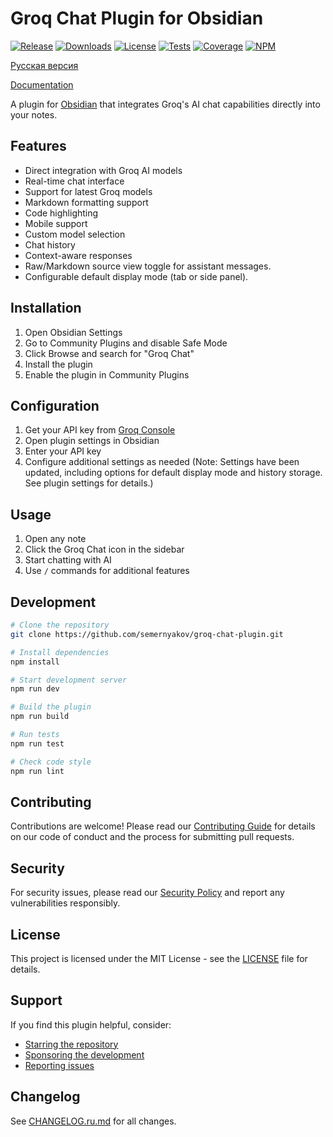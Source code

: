 # Groq Chat Plugin for Obsidian

[![Release](https://img.shields.io/github/v/release/semernyakov/groq-chat-plugin?style=flat-square)](https://github.com/semernyakov/groq-chat-plugin/releases/latest)
[![Downloads](https://img.shields.io/github/downloads/semernyakov/groq-chat-plugin/total?style=flat-square)](https://github.com/semernyakov/groq-chat-plugin/releases)
[![License](https://img.shields.io/github/license/semernyakov/groq-chat-plugin?style=flat-square)](LICENSE)
[![Tests](https://img.shields.io/github/actions/workflow/status/semernyakov/groq-chat-plugin/ci.yml?branch=master&style=flat-square)](https://github.com/semernyakov/groq-chat-plugin/actions/workflows/ci.yml)
[![Coverage](https://img.shields.io/codecov/c/github/semernyakov/groq-chat-plugin?style=flat-square)](https://codecov.io/gh/semernyakov/groq-chat-plugin)
[![NPM](https://img.shields.io/npm/v/groq-chat-plugin?style=flat-square)](https://www.npmjs.com/package/groq-chat-plugin)

[Русская версия](README.ru.md)

[Documentation](https://semernyakov.github.io/groq-chat-plugin/)

A plugin for [Obsidian](https://obsidian.md) that integrates Groq's AI chat capabilities directly into your notes.

## Features

- Direct integration with Groq AI models
- Real-time chat interface
- Support for latest Groq models
- Markdown formatting support
- Code highlighting
- Mobile support
- Custom model selection
- Chat history
- Context-aware responses
- Raw/Markdown source view toggle for assistant messages.
- Configurable default display mode (tab or side panel).

## Installation

1. Open Obsidian Settings
2. Go to Community Plugins and disable Safe Mode
3. Click Browse and search for "Groq Chat"
4. Install the plugin
5. Enable the plugin in Community Plugins

## Configuration

1. Get your API key from [Groq Console](https://console.groq.com)
2. Open plugin settings in Obsidian
3. Enter your API key
4. Configure additional settings as needed (Note: Settings have been updated, including options for default display mode and history storage. See plugin settings for details.)

## Usage

1. Open any note
2. Click the Groq Chat icon in the sidebar
3. Start chatting with AI
4. Use `/` commands for additional features

## Development

```bash
# Clone the repository
git clone https://github.com/semernyakov/groq-chat-plugin.git

# Install dependencies
npm install

# Start development server
npm run dev

# Build the plugin
npm run build

# Run tests
npm run test

# Check code style
npm run lint
```

## Contributing

Contributions are welcome! Please read our [Contributing Guide](CONTRIBUTING.md) for details on our code of conduct and the process for submitting pull requests.

## Security

For security issues, please read our [Security Policy](SECURITY.md) and report any vulnerabilities responsibly.

## License

This project is licensed under the MIT License - see the [LICENSE](LICENSE) file for details.

## Support

If you find this plugin helpful, consider:

- [Starring the repository](https://github.com/semernyakov/groq-chat-plugin)
- [Sponsoring the development](https://github.com/sponsors/semernyakov)
- [Reporting issues](https://github.com/semernyakov/groq-chat-plugin/issues)

## Changelog

See [CHANGELOG.ru.md](CHANGELOG.ru.md) for all changes.
